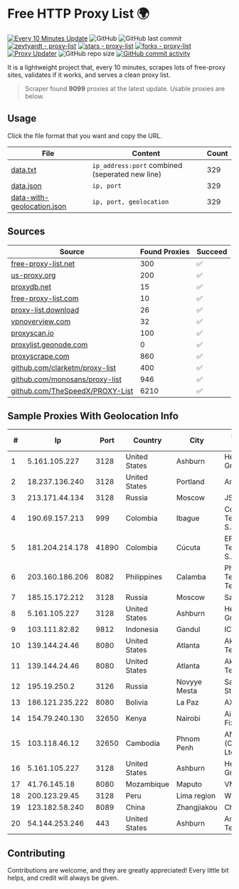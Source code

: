 
# Free HTTP Proxy List 🌍

[![Every 10 Minutes Update](https://github.com/mertguvencli/http-proxy-list/actions/workflows/main.yml/badge.svg?branch=main)](https://github.com/mertguvencli/http-proxy-list/actions/workflows/main.yml)
![GitHub](https://img.shields.io/github/license/mertguvencli/http-proxy-list)
![GitHub last commit](https://img.shields.io/github/last-commit/mertguvencli/http-proxy-list)
[![zevtyardt - proxy-list](https://img.shields.io/static/v1?label=zevtyardt&message=proxy-list&color=blue&logo=github)](https://github.com/zevtyardt/proxy-list "Go to GitHub repo")
[![stars - proxy-list](https://img.shields.io/github/stars/zevtyardt/proxy-list?style=social)](https://github.com/zevtyardt/proxy-list)
[![forks - proxy-list](https://img.shields.io/github/forks/zevtyardt/proxy-list?style=social)](https://github.com/zevtyardt/proxy-list)
[![Proxy Updater](https://github.com/zevtyardt/proxy-list/workflows/Proxy%20Updater/badge.svg)](https://github.com/zevtyardt/proxy-list/actions?query=workflow:"Proxy+Updater")
![GitHub repo size](https://img.shields.io/github/repo-size/zevtyardt/proxy-list)
[![GitHub commit activity](https://img.shields.io/github/commit-activity/m/zevtyardt/proxy-list?logo=commits)](https://github.com/zevtyardt/proxy-list/commits/main)

It is a lightweight project that, every 10 minutes, scrapes lots of free-proxy sites, validates if it works, and serves a clean proxy list.

> Scraper found **9099** proxies at the latest update. Usable proxies are below.

## Usage

Click the file format that you want and copy the URL.

|File|Content|Count|
|----|-------|-----|
|[data.txt](https://raw.githubusercontent.com/mertguvencli/http-proxy-list/main/proxy-list/data.txt)|`ip_address:port` combined (seperated new line)|329|
|[data.json](https://raw.githubusercontent.com/mertguvencli/http-proxy-list/main/proxy-list/data.json)|`ip, port`|329|
|[data-with-geolocation.json](https://raw.githubusercontent.com/mertguvencli/http-proxy-list/main/proxy-list/data-with-geolocation.json)|`ip, port, geolocation`|329|

## Sources

|Source|Found Proxies|Succeed|
|------|-------------|-------|
|[free-proxy-list.net](https://free-proxy-list.net)|300|✅|
|[us-proxy.org](https://www.us-proxy.org)|200|✅|
|[proxydb.net](http://proxydb.net)|15|✅|
|[free-proxy-list.com](https://free-proxy-list.com/?page=&port=&type%5B%5D=http&type%5B%5D=https&up_time=0&search=Search)|10|✅|
|[proxy-list.download](https://www.proxy-list.download/HTTP)|26|✅|
|[vpnoverview.com](https://vpnoverview.com/privacy/anonymous-browsing/free-proxy-servers)|32|✅|
|[proxyscan.io](https://www.proxyscan.io)|100|✅|
|[proxylist.geonode.com](https://proxylist.geonode.com/api/proxy-list?limit=300&page=1&sort_by=lastChecked&sort_type=desc&protocols=http,https)|0|✅|
|[proxyscrape.com](https://api.proxyscrape.com/v2/?request=displayproxies&protocol=http&timeout=10000&country=all&ssl=all&anonymity=all)|860|✅|
|[github.com/clarketm/proxy-list](https://raw.githubusercontent.com/clarketm/proxy-list/master/proxy-list-raw.txt)|400|✅|
|[github.com/monosans/proxy-list](https://raw.githubusercontent.com/monosans/proxy-list/main/proxies/http.txt)|946|✅|
|[github.com/TheSpeedX/PROXY-List](https://raw.githubusercontent.com/TheSpeedX/PROXY-List/master/http.txt)|6210|✅|


## Sample Proxies With Geolocation Info

|#|Ip|Port|Country|City|Internet Service Provider|
|-|--|----|-------|----|-------------------------|
|1|5.161.105.227|3128|United States|Ashburn|Hetzner Online GmbH|
|2|18.237.136.240|3128|United States|Portland|Amazon.com, Inc.|
|3|213.171.44.134|3128|Russia|Moscow|JSC Comcor|
|4|190.69.157.213|999|Colombia|Ibague|Colombia Telecomunicaciones S.a. ESP|
|5|181.204.214.178|41890|Colombia|Cúcuta|EPM Telecomunicaciones S.A. E.S.P.|
|6|203.160.186.206|8082|Philippines|Calamba|Philippine Telelgraph & Telephone|
|7|185.15.172.212|3128|Russia|Moscow|SafeData LLC|
|8|5.161.105.227|3128|United States|Ashburn|Hetzner Online GmbH|
|9|103.111.82.82|9812|Indonesia|Gandul|ICONPLN|
|10|139.144.24.46|8080|United States|Atlanta|Akamai Technologies, Inc.|
|11|139.144.24.46|8080|United States|Atlanta|Akamai Technologies, Inc.|
|12|195.19.250.2|3126|Russia|Novyye Mesta|Saint Petersburg State University|
|13|186.121.235.222|8080|Bolivia|La Paz|AXS Bolivia S. A.|
|14|154.79.240.130|32650|Kenya|Nairobi|Airtel KE Mobile & Fixed Internet|
|15|103.118.46.12|32650|Cambodia|Phnom Penh|ANGKOR E & C (CAMBODIA) Co., Ltd.|
|16|5.161.105.227|3128|United States|Ashburn|Hetzner Online GmbH|
|17|41.76.145.18|8080|Mozambique|Maputo|VM  S.A|
|18|200.123.29.45|3128|Peru|Lima region|Wigo S.A.|
|19|123.182.58.240|8089|China|Zhangjiakou|Chinanet|
|20|54.144.253.246|443|United States|Ashburn|Amazon Technologies Inc.|



## Contributing

Contributions are welcome, and they are greatly appreciated! Every
little bit helps, and credit will always be given.

